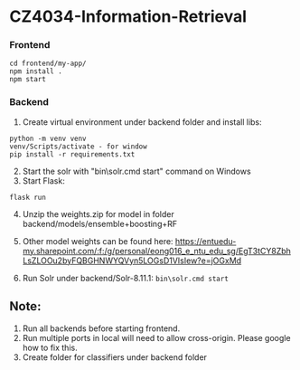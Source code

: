 # CZ4034-Information-Retrieval

### Frontend
````
cd frontend/my-app/
npm install .
npm start
````

### Backend
1. Create virtual environment under backend folder and install libs:
````
python -m venv venv
venv/Scripts/activate - for window
pip install -r requirements.txt
````

2. Start the solr with "bin\solr.cmd start" command on Windows 
3. Start Flask:
````
flask run
````
4. Unzip the weights.zip for model in folder backend/models/ensemble+boosting+RF
5. Other model weights can be found here:
      https://entuedu-my.sharepoint.com/:f:/g/personal/eong016_e_ntu_edu_sg/EgT3tCY8ZbhLsZLOOu2byFQBGHNWYQVyn5LOGsD1VIsIew?e=jOGxMd

5. Run Solr under backend/Solr-8.11.1:
````bin\solr.cmd start ````
      
## Note: 
1. Run all backends before starting frontend.
2. Run multiple ports in local will need to allow cross-origin. Please google how to fix this.
3. Create folder for classifiers under backend folder
